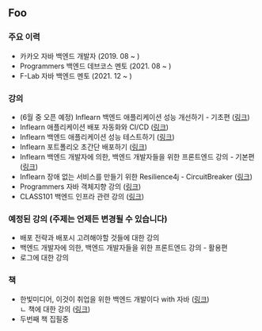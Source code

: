 ## Foo

### 주요 이력
- 카카오 자바 백엔드 개발자 (2019. 08 ~ )
- Programmers 백엔드 데브코스 멘토 (2021. 08 ~ )
- F-Lab 자바 백엔드 멘토 (2021. 12 ~ )

### 강의
- (6월 중 오픈 예정) Inflearn 백엔드 애플리케이션 성능 개선하기 - 기초편 (<a href="https://inf.run/mS2Qo" target="_blank">링크</a>)
- Inflearn 애플리케이션 배포 자동화와 CI/CD (<a href="https://inf.run/WUGDM" target="_blank">링크</a>)
- Inflearn 백엔드 애플리케이션 성능 테스트하기 (<a href="https://inf.run/74PdQ" target="_blank">링크</a>)
- Inflearn 포트폴리오 초간단 배포하기 (<a href="https://inf.run/X5cLd" target="_blank">링크</a>)
- Inflearn 백엔드 개발자에 의한, 백엔드 개발자들을 위한 프론트엔드 강의 - 기본편 (<a href="https://inf.run/cqme" target="_blank">링크</a>)
- Inflearn 장애 없는 서비스를 만들기 위한 Resilience4j - CircuitBreaker (<a href="https://inf.run/5xPq" target="_blank">링크</a>)
- Programmers 자바 객체지향 강의 (<a href="https://school.programmers.co.kr/learn/courses/17778/17778-%EC%8B%A4%EB%AC%B4-%EC%9E%90%EB%B0%94-%EA%B0%9C%EB%B0%9C%EC%9D%84-%EC%9C%84%ED%95%9C-oop%EC%99%80-%ED%95%B5%EC%8B%AC-%EB%94%94%EC%9E%90%EC%9D%B8-%ED%8C%A8%ED%84%B4" target="_blank">링크</a>)
- CLASS101 백엔드 인프라 관련 강의 (<a href="https://class101.net/classic/products/T6HT0bUDKIH1V5i3Ji2M" target="_blank">링크</a>)

### 예정된 강의 (주제는 언제든 변경될 수 있습니다)
- 배포 전략과 배포시 고려해야할 것들에 대한 강의
- 백엔드 개발자에 의한, 백엔드 개발자들을 위한 프론트엔드 강의 - 활용편
- 로그에 대한 강의

### 책
- 한빛미디어, 이것이 취업을 위한 백엔드 개발이다 with 자바 (<a href="https://search.shopping.naver.com/book/catalog/45070745618" target="_blank">링크</a>)  
  ㄴ 책에 대한 강의 (<a href="https://www.youtube.com/watch?v=Kp5wo7a4eAo&list=PLVsNizTWUw7FBMFX9pezh5Gxg5AtNmoMv" target="_blank">링크</a>)  
- 두번째 책 집필중
